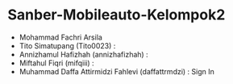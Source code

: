 # Sanber-Mobileauto-Kelompok2
- Mohammad Fachri Arsila
- Tito Simatupang (Tito0023) : 
- Annizhamul Hafizhah (annizhafizhah) : 
- Miftahul Fiqri (mifqiii) : 
- Muhammad Daffa Attirmidzi Fahlevi (daffattrmdzi) : Sign In